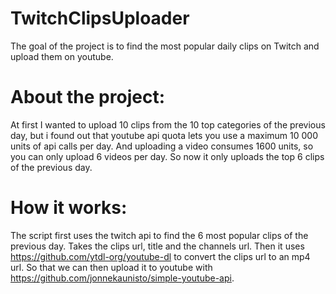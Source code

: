# TwitchClipsUploader
The goal of the project is to find the most popular daily clips on Twitch and upload them on youtube. 
# About the project:
At first I wanted to upload 10 clips from the 10 top categories of the previous day, but i found out that youtube api quota lets you use a maximum 10 000 units of api calls per day. And uploading a video consumes 1600 units, so you can only upload 6 videos per day. So now it only uploads the top 6 clips of the previous day.
# How it works:
The script first uses the twitch api to find the 6 most popular clips of the previous day. Takes the clips url, title and the channels url. Then it uses https://github.com/ytdl-org/youtube-dl to convert the clips url to an mp4 url. So that we can then upload it to youtube with https://github.com/jonnekaunisto/simple-youtube-api.
